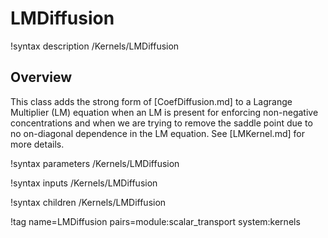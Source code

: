 # LMDiffusion

!syntax description /Kernels/LMDiffusion

## Overview

This class adds the strong form of [CoefDiffusion.md] to a Lagrange
Multiplier (LM) equation when an LM is present for enforcing non-negative
concentrations and when we are trying to remove the saddle point due to no
on-diagonal dependence in the LM equation. See [LMKernel.md] for more details.

!syntax parameters /Kernels/LMDiffusion

!syntax inputs /Kernels/LMDiffusion

!syntax children /Kernels/LMDiffusion

!tag name=LMDiffusion pairs=module:scalar_transport system:kernels
